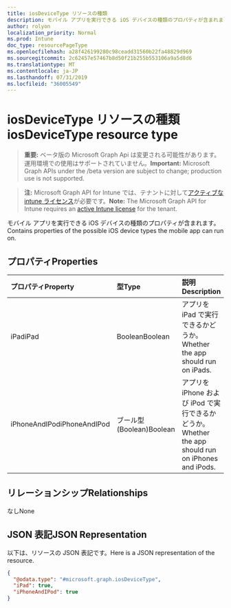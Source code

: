 ```yaml
---
title: iosDeviceType リソースの種類
description: モバイル アプリを実行できる iOS デバイスの種類のプロパティが含まれます。
author: rolyon
localization_priority: Normal
ms.prod: Intune
doc_type: resourcePageType
ms.openlocfilehash: a28f426199280c98ceadd31560b22fa48829d969
ms.sourcegitcommit: 2c62457e57467b8d50f21b255b553106a9a5d8d6
ms.translationtype: MT
ms.contentlocale: ja-JP
ms.lasthandoff: 07/31/2019
ms.locfileid: "36005549"
---
```

# <a name="iosdevicetype-resource-type"></a><span data-ttu-id="092ea-103">iosDeviceType リソースの種類</span><span class="sxs-lookup"><span data-stu-id="092ea-103">iosDeviceType resource type</span></span>

> <span data-ttu-id="092ea-104">**重要:** ベータ版の Microsoft Graph Api は変更される可能性があります。運用環境での使用はサポートされていません。</span><span class="sxs-lookup"><span data-stu-id="092ea-104">**Important:** Microsoft Graph APIs under the /beta version are subject to change; production use is not supported.</span></span>

> <span data-ttu-id="092ea-105">**注:** Microsoft Graph API for Intune では、テナントに対して[アクティブな intune ライセンス](https://go.microsoft.com/fwlink/?linkid=839381)が必要です。</span><span class="sxs-lookup"><span data-stu-id="092ea-105">**Note:** The Microsoft Graph API for Intune requires an [active Intune license](https://go.microsoft.com/fwlink/?linkid=839381) for the tenant.</span></span>

<span data-ttu-id="092ea-106">モバイル アプリを実行できる iOS デバイスの種類のプロパティが含まれます。</span><span class="sxs-lookup"><span data-stu-id="092ea-106">Contains properties of the possible iOS device types the mobile app can run on.</span></span>

## <a name="properties"></a><span data-ttu-id="092ea-107">プロパティ</span><span class="sxs-lookup"><span data-stu-id="092ea-107">Properties</span></span>
|<span data-ttu-id="092ea-108">プロパティ</span><span class="sxs-lookup"><span data-stu-id="092ea-108">Property</span></span>|<span data-ttu-id="092ea-109">型</span><span class="sxs-lookup"><span data-stu-id="092ea-109">Type</span></span>|<span data-ttu-id="092ea-110">説明</span><span class="sxs-lookup"><span data-stu-id="092ea-110">Description</span></span>|
|:---|:---|:---|
|<span data-ttu-id="092ea-111">iPad</span><span class="sxs-lookup"><span data-stu-id="092ea-111">iPad</span></span>|<span data-ttu-id="092ea-112">Boolean</span><span class="sxs-lookup"><span data-stu-id="092ea-112">Boolean</span></span>|<span data-ttu-id="092ea-113">アプリを iPad で実行できるかどうか。</span><span class="sxs-lookup"><span data-stu-id="092ea-113">Whether the app should run on iPads.</span></span>|
|<span data-ttu-id="092ea-114">iPhoneAndIPod</span><span class="sxs-lookup"><span data-stu-id="092ea-114">iPhoneAndIPod</span></span>|<span data-ttu-id="092ea-115">ブール型 (Boolean)</span><span class="sxs-lookup"><span data-stu-id="092ea-115">Boolean</span></span>|<span data-ttu-id="092ea-116">アプリを iPhone および iPod で実行できるかどうか。</span><span class="sxs-lookup"><span data-stu-id="092ea-116">Whether the app should run on iPhones and iPods.</span></span>|

## <a name="relationships"></a><span data-ttu-id="092ea-117">リレーションシップ</span><span class="sxs-lookup"><span data-stu-id="092ea-117">Relationships</span></span>
<span data-ttu-id="092ea-118">なし</span><span class="sxs-lookup"><span data-stu-id="092ea-118">None</span></span>

## <a name="json-representation"></a><span data-ttu-id="092ea-119">JSON 表記</span><span class="sxs-lookup"><span data-stu-id="092ea-119">JSON Representation</span></span>
<span data-ttu-id="092ea-120">以下は、リソースの JSON 表記です。</span><span class="sxs-lookup"><span data-stu-id="092ea-120">Here is a JSON representation of the resource.</span></span>
<!-- {
  "blockType": "resource",
  "@odata.type": "microsoft.graph.iosDeviceType"
}
-->
``` json
{
  "@odata.type": "#microsoft.graph.iosDeviceType",
  "iPad": true,
  "iPhoneAndIPod": true
}
```





